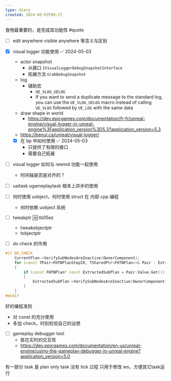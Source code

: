 ```yaml
---
type: diary
created: 2024-05-03T09:27
---
```


食物最重要的，是完成其功能性 #quote 


- [ ] edit anywhere   visible anywhere 等含义与区别

- [x] visual logger 功能使用 ✅ 2024-05-03
	- actor snapshot
		- 从接口 `IVisualLoggerDebugSnapshotInterface`
		- 拓展方法 `GrabDebugSnapshot`
	- log
		- 辅助宏
			- `UE_VLOG_UELOG`
			- If you want to send a duplicate message to the standard log, you can use the `UE_VLOG_UELOG` macro instead of calling `UE_VLOG` followed by `UE_LOG` with the same data
	- draw shape in world
		- https://dev.epicgames.com/documentation/fr-fr/unreal-engine/visual-logger-in-unreal-engine%3Fapplication_version%3D5.3?application_version=5.3
	- https://benui.ca/unreal/visual-logger/
	- [x] 在 bp 中如何使用 ✅ 2024-05-03
		- 只提供了有限的接口
		- 需要自己拓展
- [ ] visual logger 如何与 rewind 功能一起使用
	- 时间轴是否是对齐的？

- [ ] uaitask  ugameplaytask  根本上异步的使用
- [ ] 何时使用 uobject，何时使用 struct 在 内部 cpp 编程
	- 何时依赖 uobject 系统


- [ ] tweakptr 🆔 tb05ez
	- tweakobjectptr
	- tobjectptr


- [ ] do check 的作用
```cpp
#if DO_CHECK
	CurrentPlan->VerifySubNodesAreInactive(OwnerComponent);
	for (const TPair<FHTNPlanStepID, TSharedPtr<FHTNPlan>>& Pair : ExtractedSubPlanMap)
	{
		if (const FHTNPlan* const ExtractedSubPlan = Pair.Value.Get())
		{
			ExtractedSubPlan->VerifySubNodesAreInactive(OwnerComponent);
		}
	}
#endif
```

好的编程准则
- 对 const 的充分使用
- 多加 check，时刻检验自己的设想


- [ ] gameplay debugger tool
	- 胜在实时的交互性
	- https://dev.epicgames.com/documentation/en-us/unreal-engine/using-the-gameplay-debugger-in-unreal-engine?application_version=5.0

有一部分 task 是 plan only task
没有 tick 过程
只用于修改 ws，方便其它task运行


